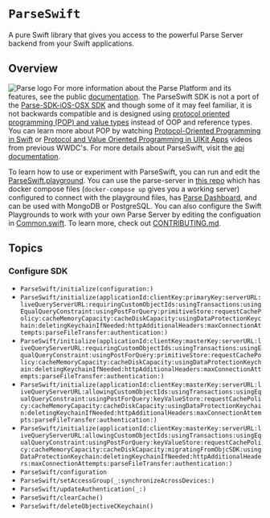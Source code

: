 # ``ParseSwift``
A pure Swift library that gives you access to the powerful Parse Server backend from your Swift applications.

## Overview
![Parse logo](parse-swift.png)
For more information about the Parse Platform and its features, see the public [documentation](https://docs.parseplatform.org). The ParseSwift SDK is not a port of the [Parse-SDK-iOS-OSX SDK](https://github.com/parse-community/Parse-SDK-iOS-OSX) and though some of it may feel familiar, it is not backwards compatible and is designed using [protocol oriented programming (POP) and value types](https://www.pluralsight.com/guides/protocol-oriented-programming-in-swift) instead of OOP and reference types. You can learn more about POP by watching [Protocol-Oriented Programming in Swift](https://developer.apple.com/videos/play/wwdc2015/408/) or [Protocol and Value Oriented Programming in UIKit Apps](https://developer.apple.com/videos/play/wwdc2016/419/) videos from previous WWDC's. For more details about ParseSwift, visit the [api documentation](http://parseplatform.org/Parse-Swift/release/documentation/parseswift/).

To learn how to use or experiment with ParseSwift, you can run and edit the [ParseSwift.playground](https://github.com/parse-community/Parse-Swift/tree/main/ParseSwift.playground/Pages). You can use the parse-server in [this repo](https://github.com/netreconlab/parse-hipaa/tree/parse-swift) which has docker compose files (`docker-compose up` gives you a working server) configured to connect with the playground files, has [Parse Dashboard](https://github.com/parse-community/parse-dashboard), and can be used with MongoDB or PostgreSQL. You can also configure the Swift Playgrounds to work with your own Parse Server by editing the configuation in [Common.swift](https://github.com/parse-community/Parse-Swift/blob/e9ba846c399257100b285d25d2bd055628b13b4b/ParseSwift.playground/Sources/Common.swift#L4-L19). To learn more, check out [CONTRIBUTING.md](https://github.com/parse-community/Parse-Swift/blob/main/CONTRIBUTING.md#swift-playgrounds).

## Topics

### Configure SDK

- ``ParseSwift/initialize(configuration:)``
- ``ParseSwift/initialize(applicationId:clientKey:primaryKey:serverURL:liveQueryServerURL:requiringCustomObjectIds:usingTransactions:usingEqualQueryConstraint:usingPostForQuery:primitiveStore:requestCachePolicy:cacheMemoryCapacity:cacheDiskCapacity:usingDataProtectionKeychain:deletingKeychainIfNeeded:httpAdditionalHeaders:maxConnectionAttempts:parseFileTransfer:authentication:)``
- ``ParseSwift/initialize(applicationId:clientKey:masterKey:serverURL:liveQueryServerURL:requiringCustomObjectIds:usingTransactions:usingEqualQueryConstraint:usingPostForQuery:primitiveStore:requestCachePolicy:cacheMemoryCapacity:cacheDiskCapacity:usingDataProtectionKeychain:deletingKeychainIfNeeded:httpAdditionalHeaders:maxConnectionAttempts:parseFileTransfer:authentication:)``
- ``ParseSwift/initialize(applicationId:clientKey:masterKey:serverURL:liveQueryServerURL:allowingCustomObjectIds:usingTransactions:usingEqualQueryConstraint:usingPostForQuery:keyValueStore:requestCachePolicy:cacheMemoryCapacity:cacheDiskCapacity:usingDataProtectionKeychain:deletingKeychainIfNeeded:httpAdditionalHeaders:maxConnectionAttempts:parseFileTransfer:authentication:)``
- ``ParseSwift/initialize(applicationId:clientKey:masterKey:serverURL:liveQueryServerURL:allowingCustomObjectIds:usingTransactions:usingEqualQueryConstraint:usingPostForQuery:keyValueStore:requestCachePolicy:cacheMemoryCapacity:cacheDiskCapacity:migratingFromObjcSDK:usingDataProtectionKeychain:deletingKeychainIfNeeded:httpAdditionalHeaders:maxConnectionAttempts:parseFileTransfer:authentication:)``
- ``ParseSwift/configuration``
- ``ParseSwift/setAccessGroup(_:synchronizeAcrossDevices:)``
- ``ParseSwift/updateAuthentication(_:)``
- ``ParseSwift/clearCache()``
- ``ParseSwift/deleteObjectiveCKeychain()``
